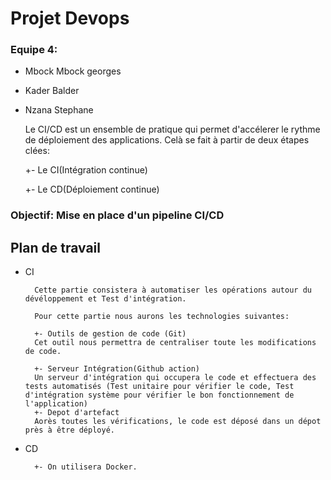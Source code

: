 # Projet Devops

### Equipe 4: 
- Mbock Mbock georges
- Kader Balder
- Nzana Stephane




    Le CI/CD est un ensemble de pratique qui permet d'accélerer le rythme de déploiement des applications. Celà se fait à partir de deux étapes clées: 
     
     +- Le CI(Intégration continue)

     +- Le CD(Déploiement continue)


### Objectif: Mise en place d'un pipeline CI/CD

                                        
## Plan de travail

- CI 


        Cette partie consistera à automatiser les opérations autour du dévéloppement et Test d'intégration.   

        Pour cette partie nous aurons les technologies suivantes:

        +- Outils de gestion de code (Git)
        Cet outil nous permettra de centraliser toute les modifications de code.

        +- Serveur Intégration(Github action)
        Un serveur d'intégration qui occupera le code et effectuera des tests automatisés (Test unitaire pour vérifier le code, Test d'intégration système pour vérifier le bon fonctionnement de l'application)
        +- Depot d'artefact
        Aorès toutes les vérifications, le code est déposé dans un dépot près à être déployé.

- CD

        +- On utilisera Docker.





